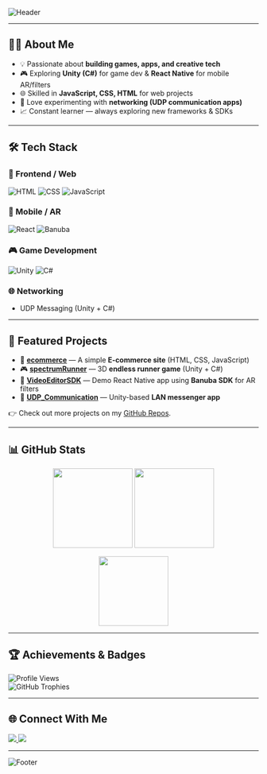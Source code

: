 <!-- Modern GitHub Profile README for Mohsin Kumar Kiri -->

<!-- Header Banner -->
![Header](https://capsule-render.vercel.app/api?type=waving&color=gradient&height=200&section=header&text=Hi%2C%20I'm%20Mohsin!%20👋&fontSize=40&fontAlignY=35&desc=Developer%20%7C%20Game%20Creator%20%7C%20Tech%20Enthusiast&descAlignY=55&descAlign=50)

---

## 👨‍💻 About Me
- 💡 Passionate about **building games, apps, and creative tech**  
- 🎮 Exploring **Unity (C#)** for game dev & **React Native** for mobile AR/filters  
- 🌐 Skilled in **JavaScript, CSS, HTML** for web projects  
- 🚀 Love experimenting with **networking (UDP communication apps)**  
- 📈 Constant learner — always exploring new frameworks & SDKs  

---

## 🛠️ Tech Stack

### 🎨 Frontend / Web
![HTML](https://cdn.jsdelivr.net/gh/devicons/devicon/icons/html5/html5-original.svg "HTML5") 
![CSS](https://cdn.jsdelivr.net/gh/devicons/devicon/icons/css3/css3-original.svg "CSS3") 
![JavaScript](https://cdn.jsdelivr.net/gh/devicons/devicon/icons/javascript/javascript-original.svg "JavaScript") 

### 📱 Mobile / AR
![React](https://cdn.jsdelivr.net/gh/devicons/devicon/icons/react/react-original.svg "React Native") 
![Banuba](https://img.shields.io/badge/Banuba-SDK-orange?logo=unity&logoColor=white "Banuba SDK")

### 🎮 Game Development
![Unity](https://cdn.jsdelivr.net/gh/devicons/devicon/icons/unity/unity-original.svg "Unity") 
![C#](https://cdn.jsdelivr.net/gh/devicons/devicon/icons/csharp/csharp-original.svg "C#")

### 🌐 Networking
- UDP Messaging (Unity + C#)

---

## 📌 Featured Projects

- 🚀 [**ecommerce**](https://github.com/mohsinkumarkiri/ecommerce) — A simple **E-commerce site** (HTML, CSS, JavaScript)  
- 🎮 [**spectrumRunner**](https://github.com/mohsinkumarkiri/spectrumRunner) — 3D **endless runner game** (Unity + C#)  
- 📱 [**VideoEditorSDK**](https://github.com/mohsinkumarkiri/VideoEditorSDK) — Demo React Native app using **Banuba SDK** for AR filters  
- 📡 [**UDP_Communication**](https://github.com/mohsinkumarkiri/UDP_Communication) — Unity-based **LAN messenger app**  

👉 Check out more projects on my [GitHub Repos](https://github.com/mohsinkumarkiri?tab=repositories).

---

## 📊 GitHub Stats

<p align="center">
  <img src="https://github-readme-stats.vercel.app/api?username=mohsinkumarkiri&show_icons=true&theme=tokyonight" height="160"/>
  <img src="https://github-readme-streak-stats.herokuapp.com/?user=mohsinkumarkiri&theme=tokyonight" height="160"/>
</p>

<p align="center">
  <img src="https://github-readme-stats.vercel.app/api/top-langs/?username=mohsinkumarkiri&layout=compact&theme=tokyonight" height="140"/>
</p>

---

## 🏆 Achievements & Badges
![Profile Views](https://komarev.com/ghpvc/?username=mohsinkumarkiri&style=for-the-badge&color=blue)  
![GitHub Trophies](https://github-profile-trophy.vercel.app/?username=mohsinkumarkiri&theme=tokyonight&margin-w=10&margin-h=10)

---

## 🌐 Connect With Me
<p align="left">
  <a href="https://www.linkedin.com/in/mohsinkumarkiri" target="_blank">
    <img src="https://img.shields.io/badge/LinkedIn-0A66C2?style=for-the-badge&logo=linkedin&logoColor=white"/>
  </a>
  <a href="mailto:mohsinkumarkiri@gmail.com">
    <img src="https://img.shields.io/badge/Gmail-D14836?style=for-the-badge&logo=gmail&logoColor=white"/>
  </a>
</p>

---

<!-- Footer Banner -->
![Footer](https://capsule-render.vercel.app/api?type=waving&color=gradient&height=120&section=footer)

